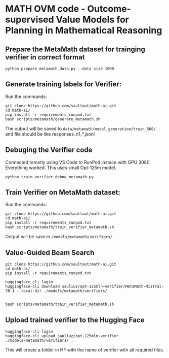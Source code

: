 # MATH OVM code - Outcome-supervised Value Models for Planning in Mathematical Reasoning

## Prepare the MetaMath dataset for trainging verifier in correct format

```
python prepare_metamath_data.py --data_size 1000
```


## Generate training labels for Verifier:
Run the commands:
```
git clone https://github.com/saultaut/math-ai.git
cd math-ai/
pip install -r requirements_runpod.txt
bash scripts/metamath/generate_metamath.sh
```
The output will be saved to `data/metamath/model_generation/train_500/` and file should be like responses_n1_*.jsonl

## Debuging the Verifier code

Connected remotly using VS Code to RunPod instace with GPU 3080. Everything worked. This uses small Opt-125m model.

```
python train_verifier_debug_metamath.py
```

## Train Verifier on MetaMath dataset:
Run the commands:
```
git clone https://github.com/saultaut/math-ai.git
cd math-ai/
pip install -r requirements_runpod.txt
bash scripts/metamath/train_verifier_metamath.sh
```

Output will be save in `/models/metamath/verifiers/`


## Value-Guided Beam Search

```
git clone https://github.com/saultaut/math-ai.git
cd math-ai/
pip install -r requirements_runpod.txt

huggingface-cli login
huggingface-cli download sauliuz/opt-125mln-verifier/MetaMath-Mistral-7B-1 --local-dir ./models/metamath/verifiers/


bash scripts/metamath/train_verifier_metamath.sh
```


## Upload trained verifier to the Hugging Face

```
huggingface-cli login
huggingface-cli upload sauliuz/opt-125mln-verifier ./models/metamath/verifiers/ .
```

This will create a folder in HF with the name of verifier with all required files.